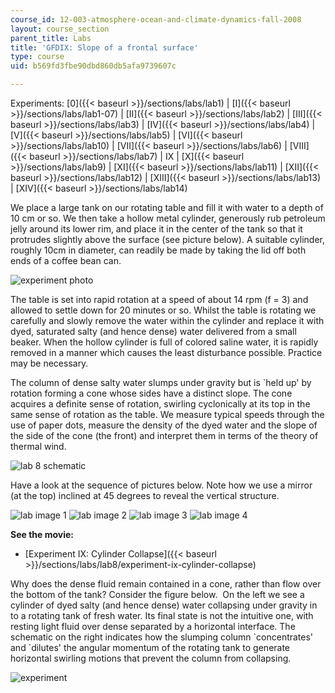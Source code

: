 ```yaml
---
course_id: 12-003-atmosphere-ocean-and-climate-dynamics-fall-2008
layout: course_section
parent_title: Labs
title: 'GFDIX: Slope of a frontal surface'
type: course
uid: b569fd3fbe90dbd860db5afa9739607c

---
```


Experiments: [0]({{< baseurl >}}/sections/labs/lab1) | [I]({{< baseurl >}}/sections/labs/lab1-07) | [II]({{< baseurl >}}/sections/labs/lab2) | [III]({{< baseurl >}}/sections/labs/lab3) | [IV]({{< baseurl >}}/sections/labs/lab4) | [V]({{< baseurl >}}/sections/labs/lab5) | [VI]({{< baseurl >}}/sections/labs/lab10) | [VII]({{< baseurl >}}/sections/labs/lab6) | [VIII]({{< baseurl >}}/sections/labs/lab7) | IX | [X]({{< baseurl >}}/sections/labs/lab9) | [XI]({{< baseurl >}}/sections/labs/lab11) | [XII]({{< baseurl >}}/sections/labs/lab12) | [XIII]({{< baseurl >}}/sections/labs/lab13) | [XIV]({{< baseurl >}}/sections/labs/lab14)

We place a large tank on our rotating table and fill it with water to a depth of 10 cm or so. We then take a hollow metal cylinder, generously rub petroleum jelly around its lower rim, and place it in the center of the tank so that it protrudes slightly above the surface (see picture below). A suitable cylinder, roughly 10cm in diameter, can readily be made by taking the lid off both ends of a coffee bean can.

![experiment photo](/courses/earth-atmospheric-and-planetary-sciences/12-003-atmosphere-ocean-and-climate-dynamics-fall-2008/labs/MVC004F2.jpg)

The table is set into rapid rotation at a speed of about 14 rpm (f = 3) and allowed to settle down for 20 minutes or so. Whilst the table is rotating we carefully and slowly remove the water within the cylinder and replace it with dyed, saturated salty (and hence dense) water delivered from a small beaker. When the hollow cylinder is full of colored saline water, it is rapidly removed in a manner which causes the least disturbance possible. Practice may be necessary.

The column of dense salty water slumps under gravity but is &grave;held up' by rotation forming a cone whose sides have a distinct slope. The cone acquires a definite sense of rotation, swirling cyclonically at its top in the same sense of rotation as the table. We measure typical speeds through the use of paper dots, measure the density of the dyed water and the slope of the side of the cone (the front) and interpret them in terms of the theory of thermal wind.

![lab 8 schematic](/courses/earth-atmospheric-and-planetary-sciences/12-003-atmosphere-ocean-and-climate-dynamics-fall-2008/labs/frnslope.jpg)

Have a look at the sequence of pictures below. Note how we use a mirror (at the top) inclined at 45 degrees to reveal the vertical structure.

![lab image 1](/courses/earth-atmospheric-and-planetary-sciences/12-003-atmosphere-ocean-and-climate-dynamics-fall-2008/labs/1.jpg) ![lab image 2](/courses/earth-atmospheric-and-planetary-sciences/12-003-atmosphere-ocean-and-climate-dynamics-fall-2008/labs/2.jpg) ![lab image 3](/courses/earth-atmospheric-and-planetary-sciences/12-003-atmosphere-ocean-and-climate-dynamics-fall-2008/labs/3.jpg) ![lab image 4](/courses/earth-atmospheric-and-planetary-sciences/12-003-atmosphere-ocean-and-climate-dynamics-fall-2008/labs/8.jpg)

**See the movie:**

*   [Experiment IX: Cylinder Collapse]({{< baseurl >}}/sections/labs/lab8/experiment-ix-cylinder-collapse)

Why does the dense fluid remain contained in a cone, rather than flow over the bottom of the tank? Consider the figure below.  On the left we see a cylinder of dyed salty (and hence dense) water collapsing under gravity in to a rotating tank of fresh water. Its final state is not the intuitive one, with resting light fluid over dense separated by a horizontal interface. The schematic on the right indicates how the slumping column &grave;concentrates' and &grave;dilutes' the angular momentum of the rotating tank to generate horizontal swirling motions that prevent the column from collapsing.

![experiment ](/courses/earth-atmospheric-and-planetary-sciences/12-003-atmosphere-ocean-and-climate-dynamics-fall-2008/labs/arnaud.gif)